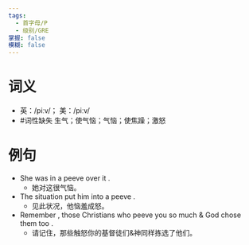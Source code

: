 ```yaml
---
tags:
  - 首字母/P
  - 级别/GRE
掌握: false
模糊: false
---
```

# 词义
- 英：/piːv/； 美：/piːv/
- #词性缺失 生气；使气恼；气恼；使焦躁；激怒
# 例句
- She was in a peeve over it .
	- 她对这很气恼。
- The situation put him into a peeve .
	- 见此状况，他恼羞成怒。
- Remember , those Christians who peeve you so much & God chose them too .
	- 请记住，那些触怒你的基督徒们&神同样拣选了他们。
